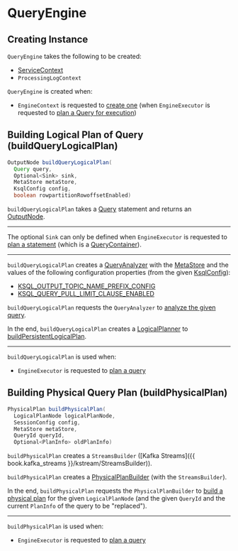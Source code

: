 # QueryEngine

## Creating Instance

`QueryEngine` takes the following to be created:

* <span id="serviceContext"> [ServiceContext](ServiceContext.md)
* <span id="processingLogContext"> `ProcessingLogContext`

`QueryEngine` is created when:

* `EngineContext` is requested to [create one](EngineContext.md#createQueryEngine) (when `EngineExecutor` is requested to [plan a Query for execution](#planQuery))

## <span id="buildQueryLogicalPlan"> Building Logical Plan of Query (buildQueryLogicalPlan)

```java
OutputNode buildQueryLogicalPlan(
  Query query,
  Optional<Sink> sink,
  MetaStore metaStore,
  KsqlConfig config,
  boolean rowpartitionRowoffsetEnabled)
```

`buildQueryLogicalPlan` takes a [Query](parser/Query.md) statement and returns an [OutputNode](planner/OutputNode.md).

---

The optional `Sink` can only be defined when `EngineExecutor` is requested to [plan a statement](EngineExecutor.md#plan) (which is a [QueryContainer](parser/QueryContainer.md#getSink)).

---

`buildQueryLogicalPlan` creates a [QueryAnalyzer](QueryAnalyzer.md) with the [MetaStore](MetaStore.md) and the values of the following configuration properties (from the given [KsqlConfig](KsqlConfig.md)):

* [KSQL_OUTPUT_TOPIC_NAME_PREFIX_CONFIG](KsqlConfig.md#KSQL_OUTPUT_TOPIC_NAME_PREFIX_CONFIG)
* [KSQL_QUERY_PULL_LIMIT_CLAUSE_ENABLED](KsqlConfig.md#KSQL_QUERY_PULL_LIMIT_CLAUSE_ENABLED)

`buildQueryLogicalPlan` requests the `QueryAnalyzer` to [analyze the given query](QueryAnalyzer.md#analyze).

In the end, `buildQueryLogicalPlan` creates a [LogicalPlanner](planner/LogicalPlanner.md) to [buildPersistentLogicalPlan](planner/LogicalPlanner.md#buildPersistentLogicalPlan).

---

`buildQueryLogicalPlan` is used when:

* `EngineExecutor` is requested to [plan a query](EngineExecutor.md#planQuery)

## <span id="buildPhysicalPlan"> Building Physical Query Plan (buildPhysicalPlan)

```java
PhysicalPlan buildPhysicalPlan(
  LogicalPlanNode logicalPlanNode,
  SessionConfig config,
  MetaStore metaStore,
  QueryId queryId,
  Optional<PlanInfo> oldPlanInfo)
```

`buildPhysicalPlan` creates a `StreamsBuilder` ([Kafka Streams]({{ book.kafka_streams }}/kstream/StreamsBuilder)).

`buildPhysicalPlan` creates a [PhysicalPlanBuilder](PhysicalPlanBuilder.md) (with the `StreamsBuilder`).

In the end, `buildPhysicalPlan` requests the `PhysicalPlanBuilder` to [build a physical plan](PhysicalPlanBuilder.md#buildPhysicalPlan) for the given `LogicalPlanNode` (and the given `QueryId` and the current `PlanInfo` of the query to be "replaced").

---

`buildPhysicalPlan` is used when:

* `EngineExecutor` is requested to [plan a query](EngineExecutor.md#planQuery)
